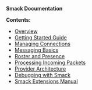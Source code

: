 **Smack Documentation**

**Contents:**

  * [Overview](overview.md)
  * [Getting Started Guide](gettingstarted.md)
  * [Managing Connections](connections.md)
  * [Messaging Basics](messaging.md)
  * [Roster and Presence](roster.md)
  * [Processing Incoming Packets](processing.md)
  * [Provider Architecture](providers.md)
  * [Debugging with Smack](debugging.md)
  * [Smack Extensions Manual](extensions/index.md)

